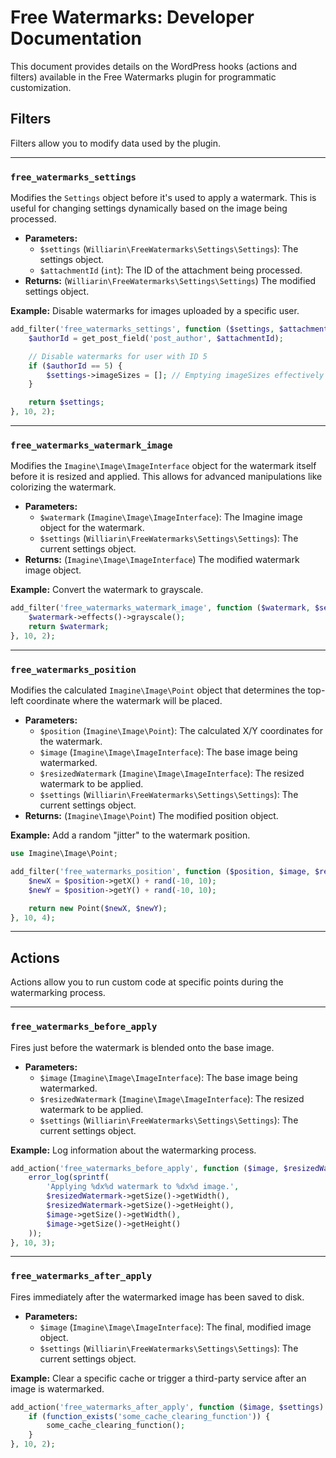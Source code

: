 # Free Watermarks: Developer Documentation

This document provides details on the WordPress hooks (actions and filters) available in the Free Watermarks plugin for programmatic customization.

## Filters

Filters allow you to modify data used by the plugin.

---

### `free_watermarks_settings`

Modifies the `Settings` object before it's used to apply a watermark. This is useful for changing settings dynamically based on the image being processed.

* **Parameters:**
    * `$settings` (`Williarin\FreeWatermarks\Settings\Settings`): The settings object.
    * `$attachmentId` (`int`): The ID of the attachment being processed.
* **Returns:** (`Williarin\FreeWatermarks\Settings\Settings`) The modified settings object.

**Example:** Disable watermarks for images uploaded by a specific user.

```php
add_filter('free_watermarks_settings', function ($settings, $attachmentId) {
    $authorId = get_post_field('post_author', $attachmentId);

    // Disable watermarks for user with ID 5
    if ($authorId == 5) {
        $settings->imageSizes = []; // Emptying imageSizes effectively disables the watermark
    }

    return $settings;
}, 10, 2);
````

-----

### `free_watermarks_watermark_image`

Modifies the `Imagine\Image\ImageInterface` object for the watermark itself before it is resized and applied. This allows for advanced manipulations like colorizing the watermark.

  * **Parameters:**
      * `$watermark` (`Imagine\Image\ImageInterface`): The Imagine image object for the watermark.
      * `$settings` (`Williarin\FreeWatermarks\Settings\Settings`): The current settings object.
  * **Returns:** (`Imagine\Image\ImageInterface`) The modified watermark image object.

**Example:** Convert the watermark to grayscale.

```php
add_filter('free_watermarks_watermark_image', function ($watermark, $settings) {
    $watermark->effects()->grayscale();
    return $watermark;
}, 10, 2);
```

-----

### `free_watermarks_position`

Modifies the calculated `Imagine\Image\Point` object that determines the top-left coordinate where the watermark will be placed.

  * **Parameters:**
      * `$position` (`Imagine\Image\Point`): The calculated X/Y coordinates for the watermark.
      * `$image` (`Imagine\Image\ImageInterface`): The base image being watermarked.
      * `$resizedWatermark` (`Imagine\Image\ImageInterface`): The resized watermark to be applied.
      * `$settings` (`Williarin\FreeWatermarks\Settings\Settings`): The current settings object.
  * **Returns:** (`Imagine\Image\Point`) The modified position object.

**Example:** Add a random "jitter" to the watermark position.

```php
use Imagine\Image\Point;

add_filter('free_watermarks_position', function ($position, $image, $resizedWatermark, $settings) {
    $newX = $position->getX() + rand(-10, 10);
    $newY = $position->getY() + rand(-10, 10);

    return new Point($newX, $newY);
}, 10, 4);
```

-----

## Actions

Actions allow you to run custom code at specific points during the watermarking process.

-----

### `free_watermarks_before_apply`

Fires just before the watermark is blended onto the base image.

  * **Parameters:**
      * `$image` (`Imagine\Image\ImageInterface`): The base image being watermarked.
      * `$resizedWatermark` (`Imagine\Image\ImageInterface`): The resized watermark to be applied.
      * `$settings` (`Williarin\FreeWatermarks\Settings\Settings`): The current settings object.

**Example:** Log information about the watermarking process.

```php
add_action('free_watermarks_before_apply', function ($image, $resizedWatermark, $settings) {
    error_log(sprintf(
        'Applying %dx%d watermark to %dx%d image.',
        $resizedWatermark->getSize()->getWidth(),
        $resizedWatermark->getSize()->getHeight(),
        $image->getSize()->getWidth(),
        $image->getSize()->getHeight()
    ));
}, 10, 3);
```

-----

### `free_watermarks_after_apply`

Fires immediately after the watermarked image has been saved to disk.

  * **Parameters:**
      * `$image` (`Imagine\Image\ImageInterface`): The final, modified image object.
      * `$settings` (`Williarin\FreeWatermarks\Settings\Settings`): The current settings object.

**Example:** Clear a specific cache or trigger a third-party service after an image is watermarked.

```php
add_action('free_watermarks_after_apply', function ($image, $settings) {
    if (function_exists('some_cache_clearing_function')) {
        some_cache_clearing_function();
    }
}, 10, 2);
```
